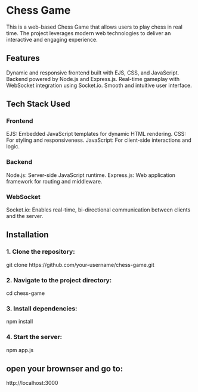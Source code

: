 <h1>Chess Game</h1>
  This is a web-based Chess Game that allows users to play chess in real time. The project leverages modern web technologies to deliver an interactive and engaging experience.

<h2>Features</h2>
  Dynamic and responsive frontend built with EJS, CSS, and JavaScript.
  Backend powered by Node.js and Express.js.
  Real-time gameplay with WebSocket integration using Socket.io.
  Smooth and intuitive user interface.

<h2>Tech Stack Used</h2>
  <h3>Frontend</h3>
    EJS: Embedded JavaScript templates for dynamic HTML rendering.
    CSS: For styling and responsiveness.
    JavaScript: For client-side interactions and logic.
  <h3>Backend</h3>
    Node.js: Server-side JavaScript runtime.
    Express.js: Web application framework for routing and middleware.
  <h3>WebSocket</h3>
    Socket.io: Enables real-time, bi-directional communication between clients and the server.

  <h2>Installation</h2>
    <h3>1. Clone the repository:</h3>
      git clone https://github.com/your-username/chess-game.git
    <h3>2. Navigate to the project directory:</h3>
      cd chess-game
    <h3>3. Install dependencies:</h3>
      npm install
    <h3>4. Start the server:</h3>
      npm app.js
  
  <h2>open your brownser and go to:</h2>
      http://localhost:3000

